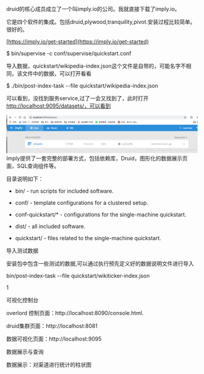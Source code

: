 druid的核心成员成立了一个叫imply.io的公司。我就直接下载了imply.io。

它是四个软件的集成。包括druid,plywood,tranquility,pivot.安装过程比较简单。很好的。

[https://imply.io/get-started](https://imply.io/get-started)

$ bin/supervise  -c conf/supervise/quickstart.conf

导入数据，quickstart/wikipedia-index.json这个文件是自带的，可能名字不相同，该文件中的数据，可以打开看看

$ ./bin/post-index-task --file quickstart/wikipedia-index.json

可以看到，没找到服务service,过了一会又找到了，此时打开[http://localhost:9095/datasets/，可以看到](http://localhost:9095/datasets/，可以看到)

![](/assets/imply.png)Imply提供了一套完整的部署方式，包括依赖库，Druid，图形化的数据展示页面，SQL查询组件等。

目录说明如下： 

- bin/ - run scripts for included software. 

- conf/ - template configurations for a clustered setup. 

- conf-quickstart/\* - configurations for the single-machine quickstart. 

- dist/ - all included software. 

- quickstart/ - files related to the single-machine quickstart.

导入测试数据

安装包中包含一些测试的数据,可以通过执行预先定义好的数据说明文件进行导入



bin/post-index-task --file quickstart/wikiticker-index.json

1

可视化控制台

overlord 控制页面：http://localhost:8090/console.html.

druid集群页面：http://localhost:8081

数据可视化页面：http://localhost:9095

数据展示与查询

数据展示：对渠道进行统计的柱状图



